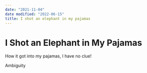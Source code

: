 ```yaml
---
date: "2021-11-04"
date modified: "2022-06-15"
title: I shot an elephant in my pajamas
---
```


# I Shot an Elephant in My Pajamas
How it got into my pajamas, I have no clue!

Ambiguity

